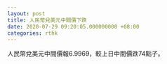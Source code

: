 ```yaml
---
layout: post
title: 人民幣兌美元中間價下跌
date: 2020-07-29 09:20:05.000000000 +08:00
categories: rthk
---
```


人民幣兌美元中間價報6.9969，較上日中間價跌74點子。
